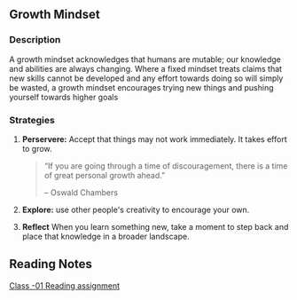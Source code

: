 
## Growth Mindset

### Description

A growth mindset acknowledges that humans are mutable; our knowledge and abilities are always changing. Where a fixed mindset treats claims that new skills cannot be developed and any effort towards doing so will simply be wasted, a growth mindset encourages trying new things and pushing yourself towards higher goals

### Strategies

1. **Perservere:** Accept that things may not work immediately. It takes effort to grow.

    > “If you are going through a time of discouragement, there is a time of great personal growth ahead.”
    > 
    > – Oswald Chambers

3. **Explore:** use other people's creativity to encourage your own.
4. **Reflect** When you learn something new, take a moment to step back and place that knowledge in a broader landscape.

## Reading Notes

[Class -01 Reading assignment](https://dsfrey.github.io/Reading-Notes-102/Reading-01.md)
